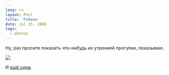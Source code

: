 ```yaml
---
lang: ru
layout: Post
title: 'Рябина'
date: Jul 25, 2008
tags:
  - photos
---
```


Ну, раз просите показать что-нибудь из утренней прогулки, показываю.

![](http://wow.sapegin.me/3S1V1x1g252p/sapegin-artem-20d-2008-07-22-555-5533.jpg)

И [ещё одна](http://community.livejournal.com/hamster_photo/116579.html).
